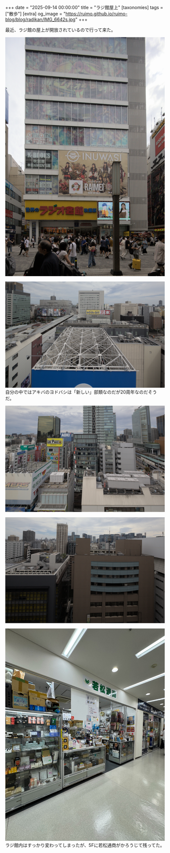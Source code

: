 +++
date = "2025-09-14 00:00:00"
title = "ラジ館屋上"
[taxonomies]
tags = ["散歩"]
[extra]
og_image = "https://ruimo.github.io/ruimo-blog/blog/radikan/IMG_6642s.jpg"
+++

最近、ラジ館の屋上が開放されているので行って来た。

<a href="IMG_6642.jpg"><img src="IMG_6642s.jpg"></a>

<a href="IMG_6646.jpg"><img src="IMG_6646s.jpg"></a>
自分の中ではアキバのヨドバシは「新しい」部類なのだが20周年なのだそうだ。

<a href="IMG_6647.jpg"><img src="IMG_6647s.jpg"></a>

<a href="IMG_6651.jpg"><img src="IMG_6651s.jpg"></a>

![若松通商](IMG_2695.JPG)
ラジ館内はすっかり変わってしまったが、5Fに若松通商がかろうじて残ってた。


